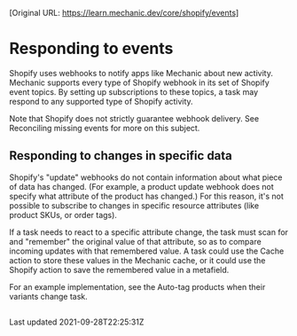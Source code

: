 [Original URL: https://learn.mechanic.dev/core/shopify/events]

# Responding to events

Shopify uses webhooks to notify apps like Mechanic about new activity. Mechanic supports every type of Shopify webhook in its set of Shopify event topics. By setting up subscriptions to these topics, a task may respond to any supported type of Shopify activity.

Note that Shopify does not strictly guarantee webhook delivery. See Reconciling missing events for more on this subject.

## Responding to changes in specific data

Shopify's "update" webhooks do not contain information about what piece of data has changed. (For example, a product update webhook does not specify what attribute of the product has changed.) For this reason, it's not possible to subscribe to changes in specific resource attributes (like product SKUs, or order tags).

If a task needs to react to a specific attribute change, the task must scan for and "remember" the original value of that attribute, so as to compare incoming updates with that remembered value. A task could use the Cache action to store these values in the Mechanic cache, or it could use the Shopify action to save the remembered value in a metafield.

For an example implementation, see the Auto-tag products when their variants change task.

## 

Last updated 2021-09-28T22:25:31Z